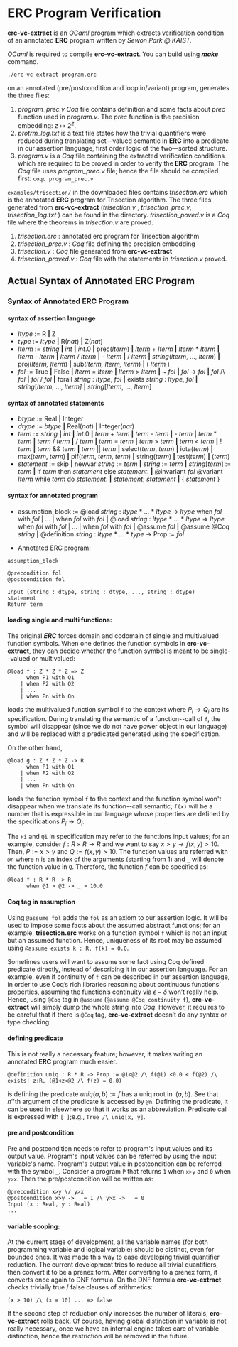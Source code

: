 # ERC Program Verification

**erc-vc-extract** is an _OCaml_ program which extracts verification condition of an annotated **ERC** program written by _Sewon Park @ KAIST._

_OCaml_ is required to compile **erc-vc-extract**. You can build using ***make*** command.

```terminal
./erc-vc-extract program.erc
```
on an annotated (pre/postcondition and loop in/variant) program, generates the three files:

1. _program\_prec.v_ _Coq_ file contains definition and some facts about _prec_ function used in _program.v_. The _prec_ function is the precision embedding: $z \mapsto 2^z$. 
1. _protrm\_log.txt_ is a text file states how the trivial quantifiers were reduced during translating set—valued semantic in **ERC** into a predicate in our assertion language, first order logic of the two—sorted structure.
1. _program.v_ is a _Coq_ file containing the extracted verification conditions which are required to be proved in order to verify the **ERC** program. The _Coq_ file uses _program_prec.v_ file; hence the file should be compiled first: `coqc program_prec.v`

`examples/trisection/` in the downloaded files contains _trisection.erc_ which is the annotated **ERC** program for Trisection algorithm. The three files generated from **erc-vc-extract** (_trisection.v_ , _trisection\_prec.v_, _trisection\_log.txt_ ) can be found in the directory. _trisection\_poved.v_ is a _Coq_ file where the theorems in _trisection.v_ are proved.

1. _trisection.erc_ : annotated erc program for Trisection algorithm
1. _trisection\_prec.v_ : _Coq_ file defining the precision embedding
1. _trisection.v_ : _Coq_ file generated from **erc-vc-extract**
1. _trisection\_proved.v_ : _Coq_ file with the statements in _trisection.v_ proved.


## Actual Syntax of Annotated ERC Program
  
### Syntax of Annotated ERC Program
#### syntax of assertion language

- _ltype_ := R **|** Z
- _type_ := _ltype_ **|** R(_nat_) **|** Z(_nat_)
- _lterm_ := _string_  **|**  _int_  **|**  _int_.0  **|**  prec(_lterm_)  **|**  _lterm_ + _lterm_  **|**  _lterm_ * _lterm_  **|**  _lterm_ - _lterm_  **|**  _lterm_ / _lterm_  **|**  - _lterm_  **|**  / _lterm_  **|**  _string_(_lterm_, ..., _lterm_)  **|**  proj(_lterm, lterm_)  **|**  sub(_lterm, lterm, lterm_)  **|**  ( _lterm_ )
- _fol_ := True  **|**  False  **|**  _lterm_ = _lterm_  **|**  _lterm_ > _lterm_  **|**  ~ _fol_  **|**  _fol_ -> _fol_ **|**  _fol_ /\ _fol_  **|**  _fol_ \/ _fol_  **|**  forall _string_ : _ltype_, _fol_  **|**  exists _string_ : _ltype_, _fol_  **|**  _string_[_lterm_, ..., _lterm]_  **|**  _string_[_lterm_, ..., _lterm_]

#### syntax of annotated statements  

- _btype_ := Real  **|**  Integer
- _dtype_ := _btype_  **|**  Real(_nat_)  **|**  Integer(_nat_)
- _term_ := _string_  **|**  _int_  **|**  _int_.0  **|**  _term_ + _term_  **|**  _term_ - _term_  **|**  - _term_  **|**  _term_ * _term_  **|**  _term_ / _term_  **|**  / _term_  **|**  _term_ = _term_  **|**  _term_ >
_term_  **|**  _term_ < _term_  **|**  ! _term_  **|**  _term_ && _term_  **|**  _term_  ||  _term_  **|**  select(_term_, _term_)  **|**  iota(_term_)  **|**  max(_term_, _term_)  **|**  pif(_term_, _term_, _term_)  **|**  string(_term_)  **|**  test(_term_)  **|**  (_term_)  
- _statement_ := skip  **|**  newvar _string_ := _term_  **|**  _string_ := _term_  **|**  _string_[_term_] := _term_  **|**  if _term_ then _statement_ else _statement_. **|** @invariant _fol_ @variant _lterm_ while _term_ do _statement_. **|**  _statement_; _statement_  **|**  { _statement_ }
  
#### syntax for annotated program

- assumption_block := 
@load _string_ : _ltype_ * ... * _ltype_ -> _ltype_ when _fol_ with _fol_ | ... | when _fol_ with _fol_ 
**|** @load _string_ : _ltype_ * ... * _ltype_ => _ltype_ when _fol_ with _fol_ | ... | when _fol_ with _fol_
**|** @assume _fol_
**|** @assume @Coq _string_
**|** @definition _string_ : _ltype_ * ... * _type_ -> Prop := _fol_


- Annotated ERC program:
  
```
assumption_block

@precondition fol
@postcondition fol

Input (string : dtype, string : dtype, ..., string : dtype)
statement
Return term
```
  
#### loading single and multi functions:

The original ***ERC*** forces domain and codomain of single and multivalued function symbols. When one defines the function symbols in **erc-vc-extract**, they can decide whether the function symbol is meant to be single--valued or multivalued:

``` 
@load f : Z * Z * Z => Z 
      when P1 with Q1 
    | when P2 with Q2 
    | ... 
    | when Pn with Qn
```
loads the multivalued function symbol `f` to the context where $P_i \to Q_i$ are its specification. During translating the semantic of a function--call of `f`, the symbol will disappear (since we do not have power object in our language) and will be replaced with a predicated generated using the specification. 

On the other hand,

``` 
@load g : Z * Z * Z -> R 
      when P1 with Q1 
    | when P2 with Q2 
    | ... 
    | when Pn with Qn
```
loads the function symbol `f` to the context and the function symbol won't disappear when we translate its function--call semantic; `f(x)` will be a number that is expressible in our language whose properties are defined by the specifications $P_i\to Q_i$.

The `Pi` and `Qi` in specification may refer to the functions input values; for an example, consider $f : R \times R \to R$ and we want to say $x>y \to f(x,y) > 10$.  Then, $P := x > y$ and $Q := f(x,y) >10$. The function values are referred with `@n` where n is an index of the arguments (starting from $1$) and `_` will denote the function value in `Q`. Therefore, the function $f$ can be specified as:
```
@load f : R * R -> R
	  when @1 > @2 -> _ > 10.0
```

#### Coq tag in assumption

Using `@assume fol` adds the `fol` as an axiom to our assertion logic. It will be used to impose some facts about the assumed abstract functions; for an example, **trisection.erc** works on a function symbol `f` which is not an input but an assumed function. Hence, uniqueness of its root may be assumed using `@assume exists k : R, f(k) = 0.0`.

Sometimes users will want to assume some fact using Coq defined predicate directly, instead of describing it in our assertion language. For an example, even if continuity of `f` can be described in our assertion language, in order to use Coq’s rich libraries reasoning about continuous functions’ properties, assuming the function’s continuity via $\epsilon-\delta$ won’t really help. Hence, using `@Coq` tag in `@assume` (`@assume @Coq continuity f`), **erc-vc-extract** will simply dump the whole string into _Coq_. However, it requires to be careful that if there is `@Coq` tag, **erc-vc-extract** doesn’t do any syntax or type checking.

#### defining predicate
This is not really a necessary feature; however, it makes writing an annotated **ERC** program much easier.
```
@definition uniq : R * R -> Prop := @1<@2 /\ f(@1) <0.0 < f(@2) /\ exists! z:R, (@1<z<@2 /\ f(z) = 0.0)
```
is defining the predicate $uniq(a,b) := f \;\text{has a uniq root in }\; (a,b)$. See that $n$''th argument of the predicate is accessed by `@n`. Defining the predicate, it can be used in elsewhere so that it works as an abbreviation. Predicate call is expressed with `[ ]`;e.g., `True /\ uniq[x, y]`.

#### pre and postcondition

Pre and postcondition needs to refer to program's input values and its output value. Program's input values can be referred by using the input variable's name. Program's output value in postcondition can be referred with the symbol `_`. Consider a program `P` that returns `1` when `x>y` and `0` when `y>x`. Then the pre/postcondition will be written as:

```
@precondition x>y \/ y>x
@postcondition x>y -> _ = 1 /\ y>x -> _ = 0
Input (x : Real, y : Real)
...
```

#### variable scoping:

At the current stage of development, all the variable names (for both programming variable and logical variable) should be distinct, even for bounded ones. It was made this way to ease developing trivial quantifier reduction. The current development tries to reduce all trivial quantifiers, then convert it to be a prenex form. After converting to a prenex form, it converts once again to DNF formula. On the DNF formula **erc-vc-extract** checks trivially true / false clauses of arithmetics:
```
(x > 10) /\ (x = 10) ... => false
```
If the second step of reduction only increases the number of literals, **erc-vc-extract** rolls back. Of course, having global distinction in variable is not really necessary, once we have an internal engine takes care of variable distinction, hence the restriction will be removed in the future.
